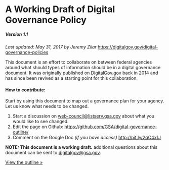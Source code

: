 # A Working Draft of Digital Governance Policy

##### Version 1.1
_Last updated: May 31, 2017 by Jeremy Zilar_
https://digitalgov.gov/digital-governance-policies

This document is an effort to collaborate on between federal agencies around what should types of information should be in a digital governance document. It was originally published on [DigitalGov.gov](DigitalGov.gov) back in 2014 and has since been revived as a starting point for this collaboration.

#### How to contribute:
Start by using this document to map out a governance plan for your agency. Let us know what needs to be changed.
1. Start a discussion on web-council@listserv.gsa.gov about what you would like to see changed.
2. Edit the page on Github: https://github.com/GSA/digital-governance-outline/
3. Comment on the Google Doc _(if you have access)_ http://bit.ly/2qC4x1J

**NOTE: This document is a working draft.** additional questions about this document can be sent to digitalgov@gsa.gov.

[View the outline »](/outline.md)
